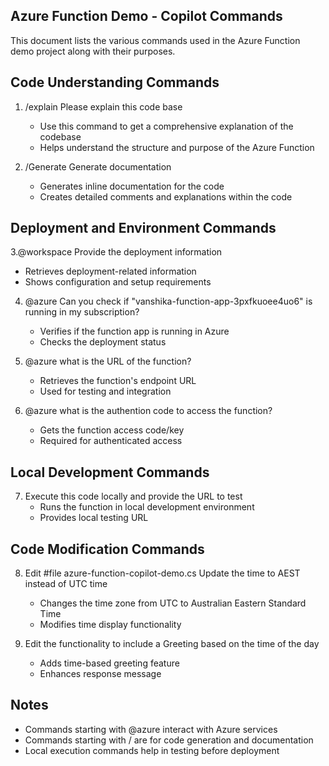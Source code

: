 ## Azure Function Demo - Copilot Commands
This document lists the various commands used in the Azure Function demo project along with their purposes.

## Code Understanding Commands
1. /explain Please explain this code base

   - Use this command to get a comprehensive explanation of the codebase
   - Helps understand the structure and purpose of the Azure Function

2. /Generate Generate documentation
   - Generates inline documentation for the code
   - Creates detailed comments and explanations within the code

## Deployment and Environment Commands
3.@workspace Provide the deployment information
   - Retrieves deployment-related information
   - Shows configuration and setup requirements

4. @azure Can you check if "vanshika-function-app-3pxfkuoee4uo6" is running in my subscription?
   - Verifies if the function app is running in Azure
   - Checks the deployment status

5. @azure what is the URL of the function?
   - Retrieves the function's endpoint URL
   - Used for testing and integration

6. @azure what is the authention code to access the function?
   - Gets the function access code/key
   - Required for authenticated access

## Local Development Commands
7. Execute this code locally and provide the URL to test
   - Runs the function in local development environment
   - Provides local testing URL

## Code Modification Commands
8. Edit #file azure-function-copilot-demo.cs Update the time to AEST instead of UTC time
   - Changes the time zone from UTC to Australian Eastern Standard Time
   - Modifies time display functionality

9. Edit the functionality to include a Greeting based on the time of the day
   - Adds time-based greeting feature
   - Enhances response message

## Notes
- Commands starting with @azure interact with Azure services
- Commands starting with / are for code generation and documentation
- Local execution commands help in testing before deployment
